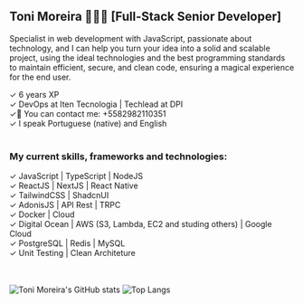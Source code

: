 ## Toni Moreira 👨🏻‍💻 [Full-Stack Senior Developer]

Specialist in web development with JavaScript, passionate about technology, and I can help you turn your idea into a solid and scalable project, using the ideal technologies and the best programming standards to maintain efficient, secure, and clean code, ensuring a magical experience for the end user.

✓ 6 years XP</br>
✓ DevOps at Iten Tecnologia | Techlead at DPI</br>
✓📱 You can contact me: +5582982110351</br>
✓ I speak Portuguese (native) and English</br></br>


### My current skills, frameworks and technologies:
✓ JavaScript | TypeScript | NodeJS</br>
✓ ReactJS | NextJS | React Native</br>
✓ TailwindCSS | ShadcnUI</br>
✓ AdonisJS | API Rest | TRPC</br>
✓ Docker | Cloud</br>
✓ Digital Ocean | AWS (S3, Lambda, EC2 and studing others) | Google Cloud</br>
✓ PostgreSQL | Redis | MySQL</br>
✓ Unit Testing | Clean Architeture</br>
</br></br>

![Toni Moreira's GitHub stats](https://github-readme-stats.vercel.app/api/?username=tonimoreiraa&show_icons=true&title_color=fff&icon_color=79ff97&text_color=9f9f9f&bg_color=151515)
![Top Langs](https://github-readme-stats.vercel.app/api/top-langs/?username=tonimoreiraa&layout=compact&title_color=fff&icon_color=79ff97&text_color=9f9f9f&bg_color=151515)
